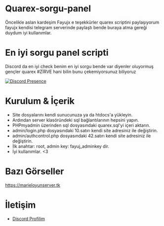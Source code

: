# Quarex-sorgu-panel
Öncelikle aslan kardeşim Fayujx e teşekkürler quarex scriptini paylaşıyorum fayujx kendisi telegram serverinde paylaştı bende buraya atma gereği duydum  iyi kullanımlar.
# En iyi sorgu panel scripti


Discord da en iyi check benim en iyi sorgu bende var diyenler oluyormuş gençler quarex #ZİRVE hani bilin bunu çekemiyorsunuz biliyoruz  

  

[![Discord Presence](https://lanyard.cnrad.dev/api/560917924257464320?hideStatus=true)](https://discord.com/users/560917924257464320)

  
 # Kurulum & İçerik 


- Site dosyalarını kendi sunucunuza ya da htdocs'a yükleyin.
- Ardından server klasöründeki sql bağlantılarının hepsini yapın.
- PHPmyadmin üzerinden sql dosyasındaki quarex.sql'yi içeri aktarın.
- admin/login.php dosyasındaki 10.satırı kendi site adresiniz ile değiştirin.
- admin/authcontrol.php dosyasındaki 42.satırı kendi site adresiniz ile değiştirin.
- İlk anahtar: root, admin key: fayuj_adminkey dir.
- İyi kullanımlar. <3
 # Bazı Görseller  

https://marieloyunserver.tk


 # İletişim 

 - [Discord Profilim](https://discord.com/users/560917924257464320)
